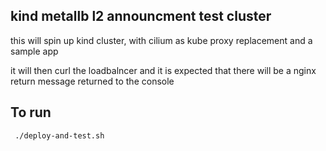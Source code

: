 ## kind metallb l2 announcment test cluster
this will spin up kind cluster, with cilium as kube proxy replacement and a sample app

it will then curl the loadbalncer and it is expected that there will be a nginx return message returned to the console

## To run
` ./deploy-and-test.sh`
